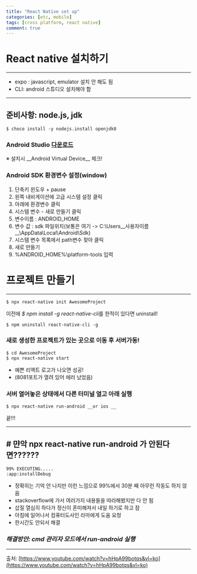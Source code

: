 ```yaml
---
title: "React Native set up"
categories: [etc, mobile]
tags: [cross platform, react native]
comment: true
---
```


# React native 설치하기

---

- expo : javascript, emulator 설치 안 해도 됨
- CLI: android 스튜디오 설치해야 함

---

## 준비사항: node.js, jdk

```
$ choco install -y nodejs.install openjdk8
```

### Android Studio [다운로드](https://developer.android.com/studio/index.html)

※ 설치시 \_\_Android Virtual Device\_\_ 체크!

### Android SDK 환경변수 설정(window)

1. 단축키 윈도우 + pause
2. 왼쪽 내비게이션에 고급 시스템 설정 클릭
3. 아래에 환경변수 클릭
4. 시스템 변수 - 새로 만들기 클릭
5. 변수이름 : ANDROID_HOME
6. 변수 값 : sdk 파일위치(보통은 여기 -> C:\Users\_\_사용자이름\_\_\AppData\Local\Android\Sdk)
7. 시스템 변수 목록에서 path변수 찾아 클릭
8. 새로 만들기
9. %ANDROID_HOME%\platform-tools 입력

# 프로젝트 만들기

---

```
$ npx react-native init AwesomeProject
```

이전에 *$ npm install -g react-native-cli*를 한적이 있다면 uninstall!

```
$ npm uninstall react-native-cli -g
```

### 새로 생성한 프로젝트가 있는 곳으로 이동 후 서버가동!

```
$ cd AwesomeProject
$ npx react-native start
```

- 예쁜 리액트 로고가 나오면 성공!
- (8081포트가 열려 있어 에러 났었음)

### 서버 열어놓은 상태에서 다른 터미널 열고 아래 실행

```
$ npx react-native run-android __or ios __
```

끝!!!

---

## # 먄악 npx react-native run-android 가 안된다면??????

```
99% EXECUTING.....
:app:installDebug
```

- 정확히는 기억 안 나지만 이런 느낌으로 99%에서 30분 째 아무런 작동도 하지 않음
- stackoverflow에 가서 여러가지 내용들을 따라해봤지만 다 안 됨
- 삽질 열심히 하다가 정신이 혼미해져서 내일 하기로 하고 잠
- 아침에 일어나서 컴퓨터도사인 라마에게 도움 요청
- 한시간도 안되서 해결

### _해결방안: cmd 관리자 모드에서 run-android 실행_

---

출처: [https://www.youtube.com/watch?v=hHpA99botqs&vl=ko](https://www.youtube.com/watch?v=hHpA99botqs&vl=ko)
